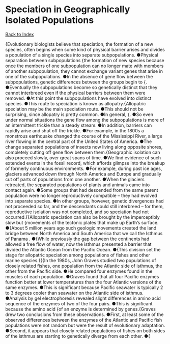 # Speciation in Geographically Isolated Populations
[Back to Index](https://github.com/windows10010/tpoExtractor/blob/master/README.md)

{Evolutionary biologists believe that speciation, the formation of a new species, often begins when some kind of physical barrier arises and divides a population of a single species into separate subpopulations. ●Physical separation between subpopulations {the formation of new species because once the members of one subpopulation can no longer mate with members of another subpopulation, they cannot exchange variant genes that arise in one of the subpopulations. ●In the absence of gene flow between the subpopulations, genetic differences between the groups begin to {. ●Eventually the subpopulations become so genetically distinct that they cannot interbreed even if the physical barriers between them were removed. ●At this point the subpopulations have evolved into distinct species. ●This route to speciation is known as allopatry.{Allopatric speciation may be the main speciation route. ●This should not be surprising, since allopatry is pretty common. ●In general, {. ●So even under normal situations the gene flow among the subpopulations is more of an intermittent trickle than a steady stream. ●In addition, barriers can rapidly arise and shut off the trickle. ●For example, in the 1800s a monstrous earthquake changed the course of the Mississippi River, a large river flowing in the central part of the United States of America. ●The change separated populations of insects now living along opposite shores, completely cutting off gene flow between them.{Geographic isolation can also proceed slowly, over great spans of time. ●We find evidence of such extended events in the fossil record, which affords glimpse into the breakup of formerly continuous environments. ●For example, during past ice ages, glaciers advanced down through North America and Europe and gradually cut off parts of populations from one another. ●When the glaciers retreated, the separated populations of plants and animals came into contact again. ●Some groups that had descended from the same parent population were no longer reproductively compatible – they had evolved into separate species. ●In other groups, however, genetic divergences had not proceeded so far, and the descendants could still interbreed – for them, reproductive isolation was not completed, and so speciation had not occurred.{{Allopatric speciation can also be brought by the imperceptibly slow but {movements of the tectonic plates that make up Earth’s surface. ●{About 5 million years ago such geologic movements created the land bridge between North America and South America that we call the Isthmus of Panama . ●{While previously the gap between the continents had allowed a free flow of water, now the isthmus presented a barrier that divided the Atlantic Ocean from the Pacific Ocean. ●{This division set the stage for allopatric speciation among populations of fishes and other marine species.{{{In the 1980s, John Graves studied two populations of closely related fishes, one population from the Atlantic side of isthmus, the other from the Pacific side. ●He compared four enzymes found in the muscles of each population. ●Graves found that all four Pacific enzymes function better at lower temperatures than the four Atlantic versions of the same enzymes. ●This is significant because Pacific seawater is typically 2 to 3 degrees cooler than seawater on the Atlantic side of isthmus. ●Analysis by gel electrophoresis revealed slight differences in amino acid sequence of the enzymes of two of the four pairs. ●This is significant because the amino acid {of an enzyme is determined by genes.{Graves drew two conclusions from these observations. ●First, at least some of the observed differences between the enzymes of the Atlantic and Pacific fish populations were not random but were the result of evolutionary adaptation. ●Second, it appears that closely related populations of fishes on both sides of the isthmus are starting to genetically diverge from each other. ●{